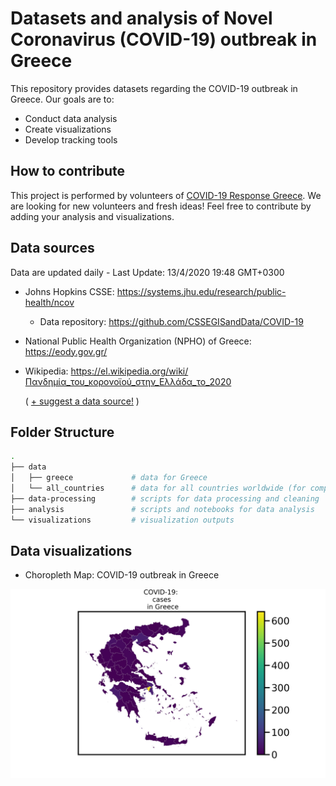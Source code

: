 # Datasets and analysis of Novel Coronavirus (COVID-19) outbreak in Greece

This repository provides datasets regarding the COVID-19 outbreak in Greece. Our goals are to:
* Conduct data analysis
* Create visualizations
* Develop tracking tools

## How to contribute

This project is performed by volunteers of [COVID-19 Response Greece](https://www.covid19response.gr). We are looking for new volunteers and fresh ideas! Feel free to contribute by adding your analysis and visualizations.

## Data sources
Data are updated daily - Last Update: 13/4/2020 19:48 GMT+0300

* Johns Hopkins CSSE: https://systems.jhu.edu/research/public-health/ncov
  * Data repository: https://github.com/CSSEGISandData/COVID-19

* National Public Health Organization (NPHO) of Greece: https://eody.gov.gr/

* Wikipedia: https://el.wikipedia.org/wiki/Πανδημία_του_κορονοϊού_στην_Ελλάδα_το_2020

  ( [+ suggest a data source!](mailto:alex.delitzas@gmail.com) )

## Folder Structure

```bash
.
├── data
│   ├── greece             # data for Greece
│   └── all_countries      # data for all countries worldwide (for comparison purposes)
├── data-processing        # scripts for data processing and cleaning
├── analysis               # scripts and notebooks for data analysis
└── visualizations         # visualization outputs
```

## Data visualizations

* Choropleth Map: COVID-19 outbreak in Greece

![choropleth-map-greece](./visualizations/geographic_distribution_choropleth_1.png)
